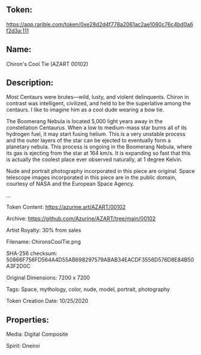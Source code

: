 ## Token:

https://app.rarible.com/token/0xe28d2d4f778a2061ac2ae1080c76c4bd0a6f2d3a:111

## Name:

Chiron's Cool Tie (AZART 00102)

## Description: 

Most Centaurs were brutes—wild, lusty, and violent delinquents. Chiron in contrast was intelligent, civilized, and held to be the superlative among the centaurs. I like to imagine him as a cool dude wearing a bow tie.

The Boomerang Nebula is located 5,000 light years away in the constellation Centaurus. When a low to medium-mass star burns all of its hydrogen fuel, it may start fusing helium. This is a very unstable process and the outer layers of the star can be ejected to eventually form a planetary nebula. This process is ongoing in the Boomerang Nebula, where its gas is ejecting from the star at 164 km/s. It is expanding so fast that this is actually the coolest place ever observed naturally, at 1 degree Kelvin.

Nude and portrait photography incorporated in this piece are original. Space telescope images incorporated in this piece are in the public domain, courtesy of NASA and the European Space Agency.

...

Token Content: https://azurine.art/AZART/00102

Archive: https://github.com/Azurine/AZART/tree/main/00102

Artist Royalty: 30% from sales

Filename: ChironsCoolTie.png

SHA-256 checksum: 50866F756FD564A4D55AB698297579ABAB34EACDF3556D576D8E84B50A3F2D0C

Original Dimensions: 7200 x 7200

Tags: Space, mythology, color, nude, model, portrait, photography

Token Creation Date: 10/25/2020

## Properties:

Media: Digital Composite

Spirit: Oneiroi
